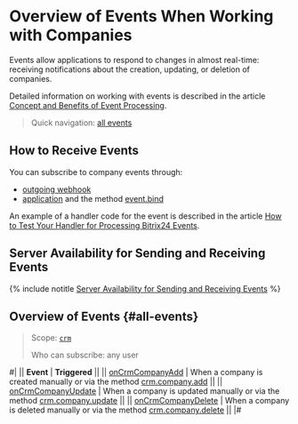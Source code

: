 # Overview of Events When Working with Companies

Events allow applications to respond to changes in almost real-time: receiving notifications about the creation, updating, or deletion of companies.

Detailed information on working with events is described in the article [Concept and Benefits of Event Processing](../../../events/index.md).

> Quick navigation: [all events](#all-events) 

## How to Receive Events

You can subscribe to company events through:

- [outgoing webhook](../../../../local-integrations/local-webhooks.md)
- [application](../../../../settings/app-installation/index.md) and the method [event.bind](../../../events/event-bind.md)

An example of a handler code for the event is described in the article [How to Test Your Handler for Processing Bitrix24 Events](../../../events/test-handler.md).

## Server Availability for Sending and Receiving Events

{% include notitle [Server Availability for Sending and Receiving Events](../../../../_includes/events-index.md) %}

## Overview of Events {#all-events}

> Scope: [`crm`](../../../scopes/permissions.md)
>
> Who can subscribe: any user

#|
|| **Event** | **Triggered** ||
|| [onCrmCompanyAdd](./on-crm-company-add.md) | When a company is created manually or via the method [crm.company.add](../crm-company-add.md) ||
|| [onCrmCompanyUpdate](./on-crm-company-update.md) | When a company is updated manually or via the method [crm.company.update](../crm-company-update.md) ||
|| [onCrmCompanyDelete](./on-crm-company-delete.md) | When a company is deleted manually or via the method [crm.company.delete](../crm-company-delete.md) ||
|#